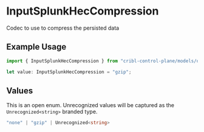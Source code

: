 # InputSplunkHecCompression

Codec to use to compress the persisted data

## Example Usage

```typescript
import { InputSplunkHecCompression } from "cribl-control-plane/models/operations";

let value: InputSplunkHecCompression = "gzip";
```

## Values

This is an open enum. Unrecognized values will be captured as the `Unrecognized<string>` branded type.

```typescript
"none" | "gzip" | Unrecognized<string>
```